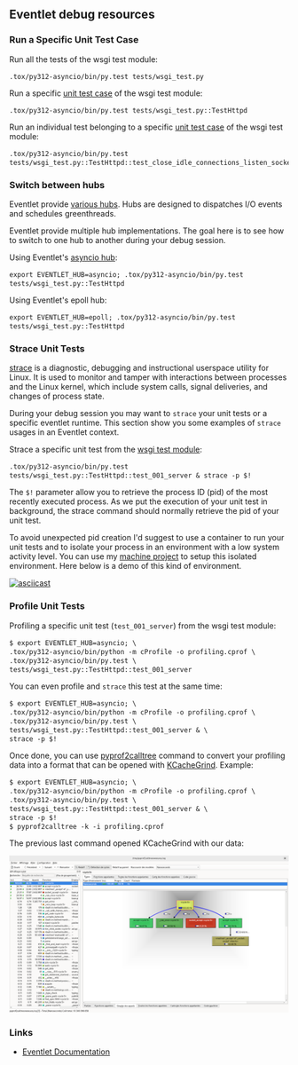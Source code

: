 ## Eventlet debug resources

### Run a Specific Unit Test Case

Run all the tests of the wsgi test module:

```shell
.tox/py312-asyncio/bin/py.test tests/wsgi_test.py
```

Run a specific [unit test case](https://docs.python.org/3/library/unittest.html#unittest.TestCase) of the wsgi test module:

```shell
.tox/py312-asyncio/bin/py.test tests/wsgi_test.py::TestHttpd
```

Run an individual test belonging to a specific [unit test case](https://docs.python.org/3/library/unittest.html#unittest.TestCase) of the wsgi test module:

```shell
.tox/py312-asyncio/bin/py.test tests/wsgi_test.py::TestHttpd::test_close_idle_connections_listen_socket_closed
```

### Switch between hubs

Eventlet provide [various hubs](https://eventlet.readthedocs.io/en/latest/hubs.html). Hubs are designed to dispatches I/O events and schedules greenthreads.

Eventlet provide multiple hub implementations. The goal here is to see how to switch to one hub to another during your debug session.

Using Eventlet's [asyncio hub](https://eventlet.readthedocs.io/en/latest/migration.html#step-1-switch-to-the-asyncio-hub):

```shell
export EVENTLET_HUB=asyncio; .tox/py312-asyncio/bin/py.test tests/wsgi_test.py::TestHttpd
```

Using Eventlet's epoll hub:

```shell
export EVENTLET_HUB=epoll; .tox/py312-asyncio/bin/py.test tests/wsgi_test.py::TestHttpd
```

### Strace Unit Tests

[strace](https://strace.io/) is a diagnostic, debugging and
instructional userspace utility for Linux. It is used to monitor
and tamper with interactions between processes and the Linux kernel,
which include system calls, signal deliveries, and changes of process
state.

During your debug session you may want to `strace` your unit tests or a specific eventlet runtime. This section show you some examples of `strace` usages in an Eventlet context.

Strace a specific unit test from the [wsgi test module](https://github.com/eventlet/eventlet/blob/master/tests/wsgi_test.py):

```shell
.tox/py312-asyncio/bin/py.test tests/wsgi_test.py::TestHttpd::test_001_server & strace -p $!
```

The `$!` parameter allow you to retrieve the process ID (pid) of the most recently executed process. As we put the execution of your unit test in background, the strace command should normally retrieve the pid of your unit test.

To avoid unexpected pid creation I'd suggest to use a container to run your unit tests and to isolate your process in an environment with a low system activity level. You can use my [machine project](https://github.com/4383/machine) to setup this isolated environment. Here below is a demo of this kind of environment.

[![asciicast](https://asciinema.org/a/0e7cLRsHiNJlBQdlIgdkApAsU.svg)](https://asciinema.org/a/0e7cLRsHiNJlBQdlIgdkApAsU)

### Profile Unit Tests

Profiling a specific unit test (`test_001_server`) from the wsgi test module:

```
$ export EVENTLET_HUB=asyncio; \
.tox/py312-asyncio/bin/python -m cProfile -o profiling.cprof \
.tox/py312-asyncio/bin/py.test \
tests/wsgi_test.py::TestHttpd::test_001_server
```

You can even profile and `strace` this test at the same time:

```
$ export EVENTLET_HUB=asyncio; \
.tox/py312-asyncio/bin/python -m cProfile -o profiling.cprof \
.tox/py312-asyncio/bin/py.test \
tests/wsgi_test.py::TestHttpd::test_001_server & \
strace -p $!
```

Once done, you can use [pyprof2calltree](https://pypi.org/project/pyprof2calltree/)
command to convert your profiling data into a format that can be opened with
[KCacheGrind](https://kcachegrind.github.io/html/Home.html). Example:

```
$ export EVENTLET_HUB=asyncio; \
.tox/py312-asyncio/bin/python -m cProfile -o profiling.cprof \
.tox/py312-asyncio/bin/py.test \
tests/wsgi_test.py::TestHttpd::test_001_server & \
strace -p $!
$ pyprof2calltree -k -i profiling.cprof
```

The previous last command opened KCacheGrind with our data:

![KCacheGrind of eventlet unit test](kcachegrind-eventlet.png "KCacheGrind of eventlet unit test")


### Links

- [Eventlet Documentation](https://eventlet.readthedocs.io/)
